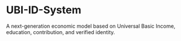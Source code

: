 # UBI-ID-System
A next-generation economic model based on Universal Basic Income, education, contribution, and verified identity.
